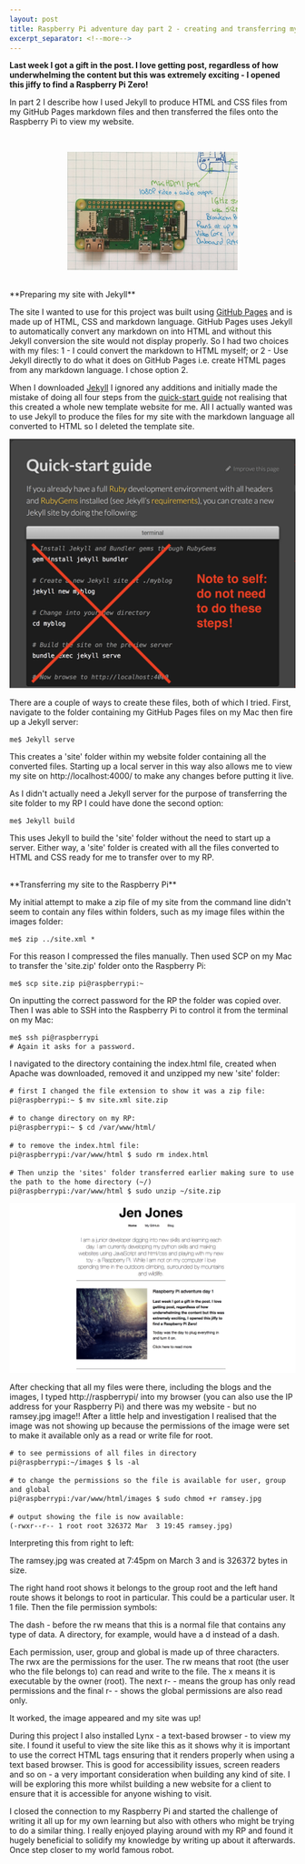 ```yaml
---
layout: post
title: Raspberry Pi adventure day part 2 - creating and transferring my website
excerpt_separator: <!--more-->
---
```


**Last week I got a gift in the post. I love getting post, regardless of how underwhelming the content but this was extremely exciting - I opened this jiffy to find a Raspberry Pi Zero!**  


In part 2 I describe how I used Jekyll to produce HTML and CSS files from my GitHub Pages markdown files and then transferred the files onto the Raspberry Pi to view my website.  
<!--more-->
<br>
<p align="center"><img src="/images/RP_closeup.jpeg"
     alt="Raspberry Pi" width="300px" /></p>
<br>
**Preparing my site with Jekyll**

The site I wanted to use for this project was built using <a href="https://pages.github.com/">GitHub Pages</a> and is made up of HTML, CSS and markdown language. GitHub Pages uses Jekyll to automatically convert any markdown on into HTML and without this Jekyll conversion the site would not display properly. So I had two choices with my files: 1 - I could convert the markdown to HTML myself; or 2 - Use Jekyll directly to do what it does on GitHub Pages i.e. create HTML pages from any markdown language. I chose option 2.

When I downloaded <a href="https://jekyllrb.com/docs/installation/"> Jekyll</a> I ignored any additions and initially made the mistake of doing all four steps from the <a href="https://jekyllrb.com/docs/quickstart/">quick-start guide</a> not realising that this created a whole new template website for me. All I actually wanted was to use Jekyll to produce the files for my site with the markdown language all converted to HTML so I deleted the template site.

<p align="center"><img src="/images/Jekyll_QS_guide.png"
     alt="Jekyll quick-start guide" width="600px" /></p>

There are a couple of ways to create these files, both of which I tried. First, navigate to the folder containing my GitHub Pages files on my Mac then fire up a Jekyll server:

	me$ Jekyll serve

This creates a 'site' folder within my website folder containing all the converted files. Starting up a local server in this way also allows me to view my site on http://localhost:4000/ to make any changes before putting it live.

As I didn't actually need a Jekyll server for the purpose of transferring the site folder to my RP I could have done the second option:

	me$ Jekyll build

This uses Jekyll to build the 'site' folder without the need to start up a server. Either way, a 'site' folder is created with all the files converted to HTML and CSS ready for me to transfer over to my RP.

<br>
**Transferring my site to the Raspberry Pi**

My initial attempt to make a zip file of my site from the command line didn't seem to contain any files within folders, such as my image files within the images folder:

	me$ zip ../site.xml *

For this reason I compressed the files manually. Then used SCP on my Mac to transfer the 'site.zip' folder onto the Raspberry Pi:
	
	me$ scp site.zip pi@raspberrypi:~

On inputting the correct password for the RP the folder was copied over.
Then I was able to SSH into the Raspberry Pi to control it from the terminal on my Mac:

	me$ ssh pi@raspberrypi
	# Again it asks for a password.

I navigated to the directory containing the index.html file, created when Apache was downloaded, removed it and unzipped my new 'site' folder:

	# first I changed the file extension to show it was a zip file:
	pi@raspberrypi:~ $ mv site.xml site.zip

	# to change directory on my RP:
	pi@raspberrypi:~ $ cd /var/www/html/ 
 
	# to remove the index.html file:
	pi@raspberrypi:/var/www/html $ sudo rm index.html

	# Then unzip the 'sites' folder transferred earlier making sure to use the path to the home directory (~/) 		
	pi@raspberrypi:/var/www/html $ sudo unzip ~/site.zip

<p align="center"><img src="/images/mysite.png"
     alt="Image of Jen Jones' site" width="600px" /></p>

After checking that all my files were there, including the blogs and the images, I typed http://raspberrypi/ into my browser (you can also use the IP address for your Raspberry Pi) and there was my website - but no ramsey.jpg image!! After a little help and investigation I realised that the image was not showing up because the permissions of the image were set to make it available only as a read or write file for root.

	# to see permissions of all files in directory
	pi@raspberrypi:~/images $ ls -al

	# to change the permissions so the file is available for user, group and global
	pi@raspberrypi:/var/www/html/images $ sudo chmod +r ramsey.jpg

	# output showing the file is now available:
	(-rwxr--r-- 1 root root 326372 Mar  3 19:45 ramsey.jpg)

Interpreting this from right to left:

The ramsey.jpg was created at 7:45pm on March 3 and is 326372 bytes in size. 

The right hand root shows it belongs to the group root and the left hand route shows it belongs to root in particular. This could be a particular user. It 1 file. Then the file permission symbols:
	
The dash - before the rw means that this is a normal file that contains any type of data. A directory, for example, would have a d instead of a dash.
	
Each permission, user, group and global is made up of three characters. The rwx are the permissions for the user. The rw means that root (the user who the file belongs to) can read and write to the file. The x means it is executable by the owner (root). The next r- - means the group has only read permissions and the final r- - shows the global permissions are also read only.

It worked, the image appeared and my site was up! 

During this project I also installed Lynx - a text-based browser - to view my site. I found it useful to view the site like this as it shows why it is important to use the correct HTML tags ensuring that it renders properly when using a text based browser. This is good for accessibility issues, screen readers and so on - a very important consideration when building any kind of site. I will be exploring this more whilst building a new website for a client to ensure that it is accessible for anyone wishing to visit.

I closed the connection to my Raspberry Pi and started the challenge of writing it all up for my own learning but also with others who might be trying to do a similar thing. I really enjoyed playing around with my RP and found it hugely beneficial to solidify my knowledge by writing up about it afterwards. Once step closer to my world famous robot.


